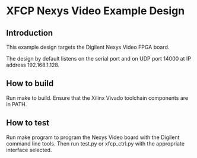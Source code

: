 # XFCP Nexys Video Example Design

## Introduction

This example design targets the Digilent Nexys Video FPGA board.

The design by default listens on the serial port and on UDP port 14000 at IP address 192.168.1.128.

## How to build

Run make to build.  Ensure that the Xilinx Vivado toolchain components are
in PATH.  

## How to test

Run make program to program the Nexys Video board with the Digilent command
line tools.  Then run test.py or xfcp_ctrl.py with the appropriate interface
selected.


